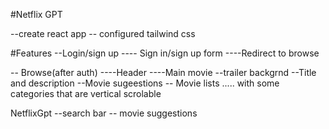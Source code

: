 #Netflix GPT

--create react app
-- configured tailwind css

#Features
--Login/sign up
---- Sign in/sign up form
----Redirect to browse

-- Browse(after auth)
----Header
----Main movie
--trailer backgrnd
--Title and description
--Movie sugeestions
-- Movie lists ..... with some categories that are vertical scrolable

NetflixGpt
--search bar
-- movie suggestions
